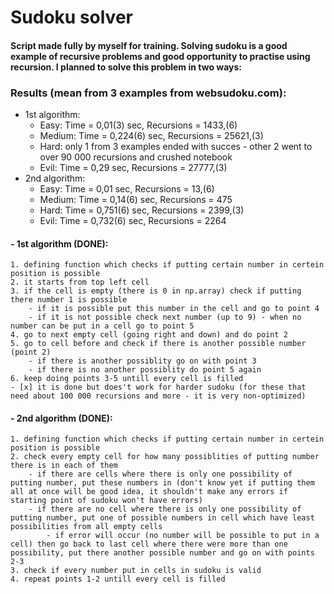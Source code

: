 # Sudoku solver

#### Script made fully by myself for training. Solving sudoku is a good example of recursive problems and good opportunity to practise using recursion. I planned to solve this problem in two ways:

### Results (mean from 3 examples from websudoku.com):
- 1st algorithm:
    - Easy: Time = 0,01(3) sec, Recursions = 1433,(6)
    - Medium: Time = 0,224(6) sec, Recursions = 25621,(3)
    - Hard: only 1 from 3 examples ended with succes - other 2 went to over 90 000 recursions and crushed notebook
    - Evil: Time = 0,29 sec, Recursions = 27777,(3)
- 2nd algorithm:
    - Easy: Time = 0,01 sec, Recursions = 13,(6)
    - Medium: Time = 0,14(6) sec, Recursions = 475
    - Hard: Time = 0,751(6) sec, Recursions = 2399,(3)
    - Evil: Time = 0,732(6) sec, Recursions = 2264

#### - 1st algorithm (DONE): 
    1. defining function which checks if putting certain number in certein position is possible
    2. it starts from top left cell
    3. if the cell is empty (there is 0 in np.array) check if putting there number 1 is possible
        - if it is possible put this number in the cell and go to point 4
        - if it is not possible check next number (up to 9) - when no number can be put in a cell go to point 5
    4. go to next empty cell (going right and down) and do point 2
    5. go to cell before and check if there is another possible number (point 2) 
        - if there is another possiblity go on with point 3
        - if there is no another possiblity do point 5 again
    6. keep doing points 3-5 untill every cell is filled
    - [x] it is done but does't work for harder sudoku (for these that need about 100 000 recursions and more - it is very non-optimized)

#### - 2nd algorithm (DONE):
    1. defining function which checks if putting certain number in certein position is possible
    2. check every empty cell for how many possiblities of putting number there is in each of them
        - if there are cells where there is only one possibility of putting number, put these numbers in (don't know yet if putting them all at once will be good idea, it shouldn't make any errors if starting point of sudoku won't have errors)
        - if there are no cell where there is only one possibility of putting number, put one of possible numbers in cell which have least possibilities from all empty cells
            - if error will occur (no number will be possible to put in a cell) then go back to last cell where there were more than one possibility, put there another possible number and go on with points 2-3
    3. check if every number put in cells in sudoku is valid
    4. repeat points 1-2 untill every cell is filled